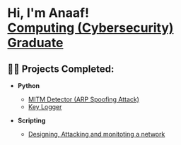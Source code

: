 <h1>Hi, I'm Anaaf! <br/><a href="https://github.com/ItzAnu17">Computing (Cybersecurity) Graduate</a>

<h2>👨‍💻 Projects Completed:</h2>

- <b>Python</b>
  - [MITM Detector (ARP Spoofing Attack)](https://github.com/ItzAnu17/ARP-Spoofing-Detector/tree/main)
  - [Key Logger](https://github.com/joshmadakor1/Algorithms-Practice)
    
- <b>Scripting</b>
  - [Designing, Attacking and monitoting a network](https://github.com/joshmadakor1/4chan-Image-Analysis-Middleware-C964) <b>







